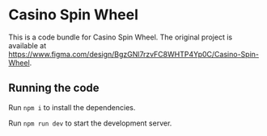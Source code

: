 
  # Casino Spin Wheel

  This is a code bundle for Casino Spin Wheel. The original project is available at https://www.figma.com/design/BgzGNl7rzvFC8WHTP4Yp0C/Casino-Spin-Wheel.

  ## Running the code

  Run `npm i` to install the dependencies.

  Run `npm run dev` to start the development server.
  